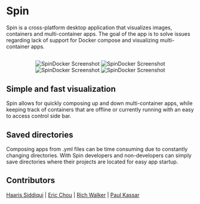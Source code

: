 # Spin

Spin is a cross-platform desktop application that visualizes images, containers and multi-container apps. The goal of the app is to solve issues regarding lack of support for Docker compose and visualizing multi-container apps.


##
<p align="center">
  <img alt="SpinDocker Screenshot" src="https://i.imgur.com/VXmACdN.png">
  <img alt="SpinDocker Screenshot" src="https://i.imgur.com/aMFAovb.png">
  <img alt="SpinDocker Screenshot" src="https://i.imgur.com/cIB8LgB.png">
  <img alt="SpinDocker Screenshot" src="https://i.imgur.com/GffOCBr.png">
</p>

## Simple and fast visualization
Spin allows for quickly composing up and down multi-container apps, while keeping track of containers that are offline or currently running
with an easy to access control side bar.

## Saved directories
Composing apps from .yml files can be time consuming due to constantly changing directories. With Spin developers and non-developers can simply save directories where their projects are located for easy app startup.

## Contributors
[Haaris Siddiqui](https://github.com/Haaris-S) | [Eric Chou](https://github.com/jmangz) | [Rich Walker](https://github.com/RichWalker3) | [Paul Kassar](https://github.com/pkassar)
